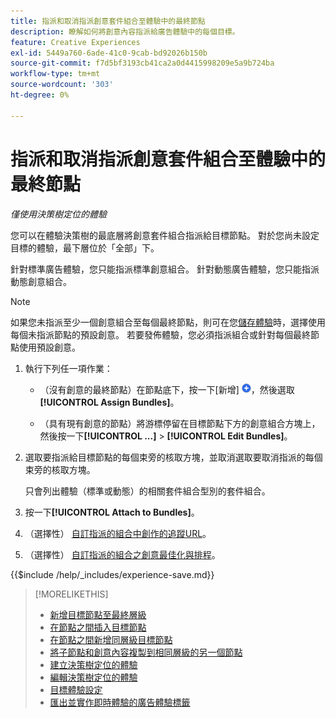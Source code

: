 ```yaml
---
title: 指派和取消指派創意套件組合至體驗中的最終節點
description: 瞭解如何將創意內容指派給廣告體驗中的每個目標。
feature: Creative Experiences
exl-id: 5449a760-6ade-41c0-9cab-bd92026b150b
source-git-commit: f7d5bf3193cb41ca2a0d4415998209e5a9b724ba
workflow-type: tm+mt
source-wordcount: '303'
ht-degree: 0%

---
```


# 指派和取消指派創意套件組合至體驗中的最終節點

*僅使用決策樹定位的體驗*

您可以在體驗決策樹的最底層將創意套件組合指派給目標節點。 對於您尚未設定目標的體驗，最下層位於「全部」下。

針對標準廣告體驗，您只能指派標準創意組合。 針對動態廣告體驗，您只能指派動態創意組合。

>[!NOTE]
>
>如果您未指派至少一個創意組合至每個最終節點，則可在您[儲存體驗](experience-create-targeting.md)時，選擇使用每個未指派節點的預設創意。 若要發佈體驗，您必須指派組合或針對每個最終節點使用預設創意。

<!-- 1. [ways to get to the decision tree] -->

1. 執行下列任一項作業：

   * （沒有創意的最終節點）在節點底下，按一下[新增] ![](/help/creative/assets/add.png "[新增] ")，然後選取&#x200B;**[!UICONTROL Assign Bundles]**。

   * （具有現有創意的節點）將游標停留在目標節點<!-- wording???? -->下方的創意組合方塊上，然後按一下&#x200B;**[!UICONTROL ...]** > **[!UICONTROL Edit Bundles]**。

1. 選取要指派給目標節點的每個束旁的核取方塊，並取消選取要取消指派的每個束旁的核取方塊。

   只會列出體驗（標準或動態）的相關套件組合型別的套件組合。

1. 按一下&#x200B;**[!UICONTROL Attach to Bundles]**。

1. （選擇性） [自訂指派的組合中創作的追蹤URL](experience-tracking-urls-targeting.md)。

1. （選擇性） [自訂指派的組合之創意最佳化與排程](experience-optimization-scheduling-targeting.md)。

<!--
1. (Optional) To save the experience, click **[!UICONTROL Save]**, and then do the following.
...

These formatted steps are inserted automatically from text in the following file in the _includes folder, which reused in multiple places.
-->

{{$include /help/_includes/experience-save.md}}

>[!MORELIKETHIS]
>
>* [新增目標節點至最終層級](experience-target-node-add-final.md)
>* [在節點之間插入目標節點](experience-target-node-add-inner.md)
>* [在節點之間新增同層級目標節點](experience-target-node-add-sibling.md)
>* [將子節點和創意內容複製到相同層級的另一個節點](experience-target-node-copy.md)
>* [建立決策樹定位的體驗](experience-create-targeting.md)
>* [編輯決策樹定位的體驗](experience-edit-targeting.md)
>* [目標體驗設定](experience-settings-targeting.md)
>* [匯出並實作即時體驗的廣告體驗標籤](experience-tag-export.md)

